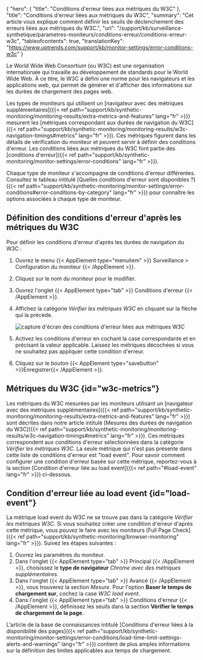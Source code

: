 {
"hero": {
"title": "Conditions d'erreur liées aux métriques du W3C"
},
"title": "Conditions d'erreur liées aux métriques du W3C",
"summary": "Cet article vous explique comment définir les seuils de déclenchement des erreurs liées aux métriques du W3C.",
"url": "/support/kb/surveillance-synthetique/parametres-moniteurs/conditions-erreur/conditions-erreur-w3c",
"tableofcontents": true,
"translationKey": "https://www.uptrends.com/support/kb/monitor-settings/error-conditions-w3c"
}

Le World Wide Web Consortium (ou W3C) est une organisation internationale qui travaille au développement de standards pour le World Wide Web. À ce titre, le W3C a défini une norme pour les navigateurs et les applications web, qui permet de générer et d'afficher des informations sur les durées de chargement des pages web.

Les types de moniteurs qui utilisent un [navigateur avec des métriques supplémentaires]({{< ref path="support/kb/synthetic-monitoring/monitoring-results/extra-metrics-and-features" lang="fr" >}}) mesurent les [métriques correspondant aux durées de navigation du W3C]({{< ref path="support/kb/synthetic-monitoring/monitoring-results/w3c-navigation-timings#metrics" lang="fr" >}}). Ces métriques figurent dans les détails de vérification du moniteur et peuvent servir à définir des conditions d'erreur. Les conditions liées aux métriques du W3C font partie des [conditions d'erreur]({{< ref path="support/kb/synthetic-monitoring/monitor-settings/error-conditions" lang="fr" >}}).

Chaque type de moniteur s'accompagne de conditions d'erreur différentes. Consultez le tableau intitulé [Quelles conditions d'erreur sont disponibles ?]({{< ref path="support/kb/synthetic-monitoring/monitor-settings/error-conditions#error-conditions-by-category" lang="fr" >}}) pour connaître les options associées à chaque type de moniteur.

## Définition des conditions d'erreur d'après les métriques du W3C

Pour définir les conditions d'erreur d'après les durées de navigation du W3C :

1. Ouvrez le menu {{< AppElement type="menuitem" >}} Surveillance > Configuration du moniteur {{< /AppElement >}}.
2. Cliquez sur le nom du moniteur pour le modifier.
3. Ouvrez l'onglet {{< AppElement type="tab" >}} Conditions d'erreur {{< /AppElement >}}.
4. Affichez la catégorie *Vérifier les métriques W3C* en cliquant sur la flèche qui la précède.

   ![capture d'écran des conditions d'erreur liées aux métriques W3C](/img/content/scr_errorconditions-w3cmetrics.min.png)

5. Activez les conditions d'erreur en cochant la case correspondante et en précisant la valeur applicable. Laissez les métriques décochées si vous ne souhaitez pas appliquer cette condition d'erreur.
6. Cliquez sur le bouton {{< AppElement type="savebutton" >}}Enregistrer{{< /AppElement >}}.

## Métriques du W3C {id="w3c-metrics"}

Les métriques du W3C mesurées par les moniteurs utilisant un [navigateur avec des métriques supplémentaires]({{< ref path="support/kb/synthetic-monitoring/monitoring-results/extra-metrics-and-features" lang="fr" >}}) sont décrites dans notre article intitulé [Mesures des durées de navigation du W3C]({{< ref path="support/kb/synthetic-monitoring/monitoring-results/w3c-navigation-timings#metrics" lang="fr" >}}). Ces métriques correspondent aux conditions d'erreur sélectionnées dans la catégorie *Vérifier les métriques W3C*. La seule métrique qui n'est pas présente dans cette liste de conditions d'erreur est "load event". Pour savoir comment configurer une condition d'erreur basée sur cette métrique, reportez-vous à la section [Condition d'erreur liée au load event]({{< ref path="#load-event" lang="fr" >}}) ci-dessous.

## Condition d'erreur liée au load event {id="load-event"}

La métrique load event du W3C ne se trouve pas dans la catégorie *Vérifier les métriques W3C*. Si vous souhaitez créer une condition d'erreur d'après cette métrique, vous pouvez le faire avec les moniteurs [Full Page Check]({{< ref path="support/kb/synthetic-monitoring/browser-monitoring" lang="fr" >}}). Suivez les étapes suivantes :

1. Ouvrez les paramètres du moniteur.
2. Dans l'onglet {{< AppElement type="tab" >}} Principal {{< /AppElement >}}, choisissez le **type de navigateur** *Chrome avec des métriques supplémentaires*.
3. Dans l'onglet {{< AppElement type="tab" >}} Avancé {{< /AppElement >}}, vous trouverez la section *Mesure*. Pour l'option **Baser le temps de chargement sur**, cochez la case *W3C load event*.
4. Dans l'onglet {{< AppElement type="tab" >}} Conditions d'erreur {{< /AppElement >}}, définissez les seuils dans la section **Vérifier le temps de chargement de la page**.

L'article de la base de connaissances intitulé [Conditions d'erreur liées à la disponibilité des pages]({{< ref path="support/kb/synthetic-monitoring/monitor-settings/error-conditions/load-time-limit-settings-alerts-and-warnings" lang="fr" >}}) contient de plus amples informations sur la définition des limites applicables aux temps de chargement.

